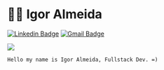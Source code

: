 # :man_technologist: Igor Almeida

[![Linkedin Badge](https://img.shields.io/badge/-LinkedIn-blue?style=flat-square&logo=Linkedin&logoColor=white&link=https://www.linkedin.com/in/ialmeidapb/)](https://www.linkedin.com/in/ialmeidapb/)
[![Gmail Badge](https://img.shields.io/badge/-Gmail-c14438?style=flat-square&logo=Gmail&logoColor=white&link=mailto:ialmeida.pb@gmail.com)](mailto:ialmeida.pb@gmail.com)

![](https://www.codewars.com/users/ialmeidapb/badges/micro)


  
    Hello my name is Igor Almeida, Fullstack Dev. =)
